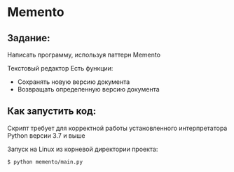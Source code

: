 # Memento

## Задание:

Написать программу, используя паттерн Memento

Текстовый редактор
Есть функции:
- Сохранять новую версию документа
- Возвращать определенную версию документа

## Как запустить код:

Скрипт требует для корректной работы установленного интерпретатора Python версии 3.7 и выше

Запуск на Linux из корневой директории проекта:

```$ python memento/main.py```
